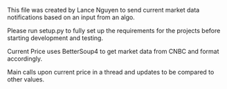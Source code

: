This file was created by Lance Nguyen to send current market data notifications based on an input from an algo.

Please run setup.py to fully set up the requirements for the projects before starting development and testing.

Current Price uses BetterSoup4 to get market data from CNBC and format accordingly.

Main calls upon current price in a thread and updates to be compared to other values.
